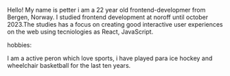 Hello!
My name is petter i am a 22 year old frontend-developmer from Bergen, Norway. I studied frontend development at noroff until october 2023.The studies has a focus on creating good interactive user experiences on the web using tecniologies as React, JavaScript. 

hobbies:

I am a active peron which love sports, i have played para ice hockey and wheelchair basketball for the last ten years. 
